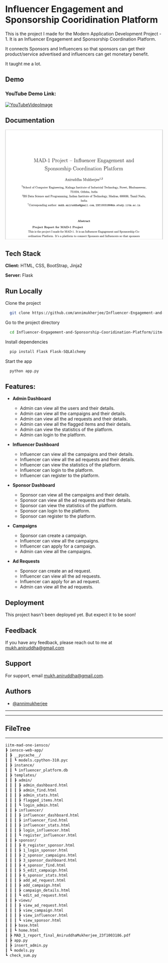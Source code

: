 
# Influencer Engagement and Sponsorship Cooridination Platform

This is the project I made for the Modern Application Development Project - 1. It is an Influencer Engagement and Sponsorship Coordination Platform. 

It connects Sponsors and Influencers so that sponsors can get their product/service advertised and influencers can get monetary benefit.

It taught me a lot.


## Demo

### YouTube Demo Link:

[![YouTubeVideoImage](http://img.youtube.com/vi/LwQO7TaMMa0/0.jpg)](http://www.youtube.com/watch?v=LwQO7TaMMa0)



## Documentation

<a href="iitm-mad-one-iensco/iensco-web-app/MAD_1_report_final_AniruddhaMukherjee_23f1003186.pdf" class="image fit"><img src="iitm-mad-one-iensco/github-readme/Paper-Teaser.png" alt="" width="800px"></a>


## Tech Stack

**Client:** HTML, CSS, BootStrap, Jinja2

**Server:** Flask





## Run Locally

Clone the project

```bash
  git clone https://github.com/annimukherjee/Influencer-Engagement-and-Sponsorship-Cooridination-Platform
```

Go to the project directory

```bash
  cd Influencer-Engagement-and-Sponsorship-Cooridination-Platform/iitm-mad-one-iensco/iensco-web-app
```

Install dependencies

```bash
  pip install Flask Flask-SQLAlchemy
```

Start the app

```bash
  python app.py
```

## Features:

- **Admin Dashboard**
    - Admin can view all the users and their details.
    - Admin can view all the campaigns and their details.
    - Admin can view all the ad requests and their details.
    - Admin can view all the flagged items and their details.
    - Admin can view the statistics of the platform.
    - Admin can login to the platform.
 
- **Influencer Dashboard**
    - Influencer can view all the campaigns and their details.
    - Influencer can view all the ad requests and their details.
    - Influencer can view the statistics of the platform.
    - Influencer can login to the platform.
    - Influencer can register to the platform.
 
      
- **Sponsor Dashboard**
    - Sponsor can view all the campaigns and their details.
    - Sponsor can view all the ad requests and their details.
    - Sponsor can view the statistics of the platform.
    - Sponsor can login to the platform.
    - Sponsor can register to the platform.

    
- **Campaigns**
    - Sponsor can create a campaign.
    - Influencer can view all the campaigns.
    - Influencer can apply for a campaign.
    - Admin can view all the campaigns.
 
      
- **Ad Requests**
    - Sponsor can create an ad request.
    - Influencer can view all the ad requests.
    - Influencer can apply for an ad request.
    - Admin can view all the ad requests.
  



## Deployment

This project hasn't been deployed yet. But expect it to be soon!


## Feedback

If you have any feedback, please reach out to me at mukh.aniruddha@gmail.com


## Support

For support, email mukh.aniruddha@gmail.com.


## Authors

- [@annimukherjee](https://www.github.com/annimukherjee)


---

---

## FileTree
---

```
iitm-mad-one-iensco/
┣ iensco-web-app/
┃ ┣ __pycache__/
┃ ┃ ┗ models.cpython-310.pyc
┃ ┣ instance/
┃ ┃ ┗ influencer_platform.db
┃ ┣ templates/
┃ ┃ ┣ admin/
┃ ┃ ┃ ┣ admin_dashboard.html
┃ ┃ ┃ ┣ admin_find.html
┃ ┃ ┃ ┣ admin_stats.html
┃ ┃ ┃ ┣ flagged_items.html
┃ ┃ ┃ ┗ login_admin.html
┃ ┃ ┣ influencer/
┃ ┃ ┃ ┣ influencer_dashboard.html
┃ ┃ ┃ ┣ influencer_find.html
┃ ┃ ┃ ┣ influencer_stats.html
┃ ┃ ┃ ┣ login_influencer.html
┃ ┃ ┃ ┗ register_influencer.html
┃ ┃ ┣ sponsor/
┃ ┃ ┃ ┣ 0_register_sponsor.html
┃ ┃ ┃ ┣ 1_login_sponsor.html
┃ ┃ ┃ ┣ 2_sponsor_campaigns.html
┃ ┃ ┃ ┣ 3_sponsor_dashboard.html
┃ ┃ ┃ ┣ 4_sponsor_find.html
┃ ┃ ┃ ┣ 5_edit_campaign.html
┃ ┃ ┃ ┣ 6_sponsor_stats.html
┃ ┃ ┃ ┣ add_ad_request.html
┃ ┃ ┃ ┣ add_campaign.html
┃ ┃ ┃ ┣ campaign_details.html
┃ ┃ ┃ ┗ edit_ad_request.html
┃ ┃ ┣ views/
┃ ┃ ┃ ┣ view_ad_request.html
┃ ┃ ┃ ┣ view_campaign.html
┃ ┃ ┃ ┣ view_influencer.html
┃ ┃ ┃ ┗ view_sponsor.html
┃ ┃ ┣ base.html
┃ ┃ ┗ home.html
┃ ┣ MAD_1_report_final_AniruddhaMukherjee_23f1003186.pdf
┃ ┣ app.py
┃ ┣ insert_admin.py
┃ ┗ models.py
┗ check_sum.py
```
